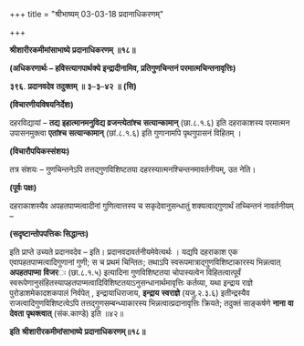 +++
title = "श्रीभाष्यम् 03-03-18 प्रदानाधिकरणम्"

+++
<div claऽऽ="elementor-widget-container">

**श्रीशारीरकमीमांसाभाष्ये** **प्रदानाधिकरणम्** **॥१८॥**

**(अधिकरणार्थः – हविस्त्यागपार्थक्ये इन्द्रादीनामिव, प्रतिगुणचिन्तनं परमात्मचिन्तनावृत्तिः)**

**३९६**. **प्रदानवदेव** **तदुक्तम्** **॥** **३**–**३**–**४२** **॥** **(सि)**

**(विचारणीयविषयनिर्देशः)**

दहरविद्यायां – **तद्य** **इहात्मानमनुविद्य** **व्रजन्त्येतांश्च** **सत्यान्कामान्** (छा.८.१.६) इति दहराकाशस्य परमात्मन उपासनमुक्त्वा
**एतांश्च** **सत्यान्कामान्** (छां.८.१.६) इति गुणानामपि पृथगुपासनं विहितम् ।

**(विचारौपयिकस्संशयः)**

तत्र संशयः – गुणचिन्तनेऽपि तत्तद्गुणविशिष्टतया दहरस्यात्मनश्चिन्तनमावर्तनीयम्, उत नेति।

**(पूर्वः पक्षः)**

दहराकाशस्यैव अपहतपाप्मत्वादीनां गुणित्वात्तस्य च सकृदेवानुसन्धातुं शक्यत्वाद्गुणार्थं तच्चिन्तनं नावर्तनीयम् –

**(सदृष्टान्तोपपत्तिकः सिद्धान्तः)**

इति प्राप्ते उच्यते प्रदानवदेव – इति। प्रदानवदावर्तनीयमेवेत्यर्थः । यद्यपि दहराकाश एक एवापहतपाप्मत्वादिगुणानां गुणी; स च प्रथमं चिन्तितः; तथाऽपि स्वरूपमात्राद्गुणविशिष्टाकारस्य भिन्नत्वात् **अपहतपाप्मा** **विजर**ः (छा.८.१.५) इत्यादिना गुणविशिष्टतया चोपास्यत्वेन विहितत्वात्पूर्वं स्वरूपेणानुसंहितस्यापहतपाप्मत्वादिविशिष्टतयाऽनुसन्धानार्थमावृत्तिः कर्तव्या, यथा इन्द्राय राज्ञे पुरोडाशमेकादशकपालं निर्वपेत् , इन्द्रायाधिराजाय, **इन्द्राय** **स्वराज्ञे** (यजु.२.३.६) इतीन्द्रस्यैव राजत्वादिगुणविशिष्टत्वेऽपि तत्तद्गुणसम्बन्ध्याकारस्य भिन्नत्वात्प्रदानावृत्तिः क्रियते; तदुक्तं साङ्कर्षणे **नाना** **वा** **देवता** **पृथक्त्वात्** (संक.काण्डे) इति ॥४२॥

**इति** **श्रीशारीरकमीमांसाभाष्ये** **प्रदानाधिकरणम्॥१८॥**

</div>
